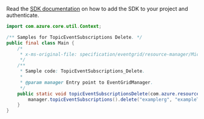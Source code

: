 Read the [SDK documentation](https://github.com/Azure/azure-sdk-for-java/blob/azure-resourcemanager-eventgrid_1.2.0-beta.1/sdk/eventgrid/azure-resourcemanager-eventgrid/README.md) on how to add the SDK to your project and authenticate.

```java
import com.azure.core.util.Context;

/** Samples for TopicEventSubscriptions Delete. */
public final class Main {
    /*
     * x-ms-original-file: specification/eventgrid/resource-manager/Microsoft.EventGrid/preview/2021-10-15-preview/examples/TopicEventSubscriptions_Delete.json
     */
    /**
     * Sample code: TopicEventSubscriptions_Delete.
     *
     * @param manager Entry point to EventGridManager.
     */
    public static void topicEventSubscriptionsDelete(com.azure.resourcemanager.eventgrid.EventGridManager manager) {
        manager.topicEventSubscriptions().delete("examplerg", "exampleTopic1", "examplesubscription1", Context.NONE);
    }
}
```
